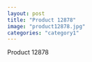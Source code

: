 ```yaml
---
layout: post
title: "Product 12878"
image: "product12878.jpg"
categories: "category1"
---
```

Product 12878
